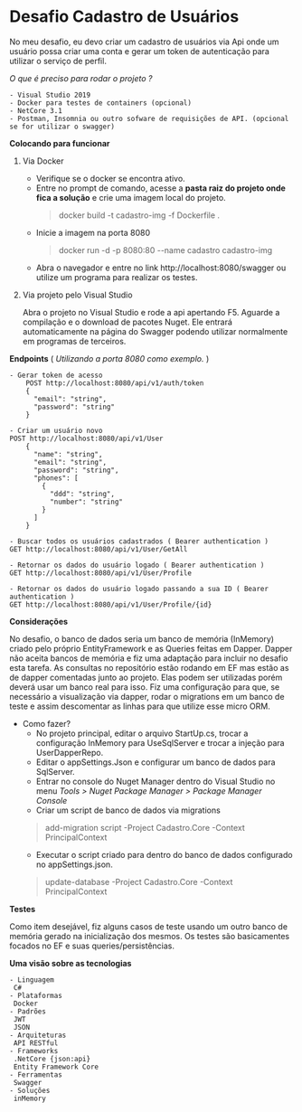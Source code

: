 # Desafio Cadastro de Usuários

No meu desafio, eu devo criar um cadastro de usuários via Api onde um usuário possa criar uma conta e gerar um token de autenticação para utilizar o serviço de perfil.
	
*O que é preciso para rodar o projeto ?*

	- Visual Studio 2019
	- Docker para testes de containers (opcional)
	- NetCore 3.1
	- Postman, Insomnia ou outro sofware de requisições de API. (opcional se for utilizar o swagger)
	
**Colocando para funcionar**

1) Via Docker
 
	- Verifique se o docker se encontra ativo.
	- Entre no prompt de comando, acesse a **pasta raiz do projeto onde fica a solução** e crie uma imagem local do projeto.
		> docker build -t cadastro-img -f Dockerfile .
	- Inicie a imagem na porta 8080
		> docker run -d -p 8080:80 --name cadastro cadastro-img
	- Abra o navegador e entre no link http://localhost:8080/swagger ou utilize um programa para realizar os testes.

2) Via projeto pelo Visual Studio
	
	Abra o projeto no Visual Studio e rode a api apertando F5.
	Aguarde a compilação e o download de pacotes Nuget.
	Ele entrará automaticamente na página do Swagger podendo utilizar normalmente em programas de terceiros.

**Endpoints** ( *Utilizando a porta 8080 como exemplo.* )

	- Gerar token de acesso
		POST http://localhost:8080/api/v1/auth/token  
		{
		  "email": "string",
		  "password": "string"
		}
		
	- Criar um usuário novo
	POST http://localhost:8080/api/v1/User
		{
		  "name": "string",
		  "email": "string",
		  "password": "string",
		  "phones": [
		    {
		      "ddd": "string",
		      "number": "string"
		    }
		  ]
		}
		
	- Buscar todos os usuários cadastrados ( Bearer authentication )
	GET http://localhost:8080/api/v1/User/GetAll 
	
	- Retornar os dados do usuário logado ( Bearer authentication )
	GET http://localhost:8080/api/v1/User/Profile
	
	- Retornar os dados do usuário logado passando a sua ID ( Bearer authentication )
	GET http://localhost:8080/api/v1/User/Profile/{id}

**Considerações**

No desafio, o banco de dados seria um banco de memória (InMemory) criado pelo próprio EntityFramework e as Queries feitas em Dapper.
Dapper não aceita bancos de memória e fiz uma adaptação para incluir no desafio esta tarefa.
As consultas no repositório estão rodando em EF mas estão as de dapper comentadas junto ao projeto. Elas podem ser utilizadas porém deverá usar 
um banco real para isso.
Fiz uma configuração para que, se necessário a visualização via dapper, rodar o migrations em um banco de teste e assim 
descomentar as linhas para que utilize esse micro ORM.

- Como fazer?
	- No projeto principal, editar o arquivo StartUp.cs, trocar a configuração InMemory para UseSqlServer e trocar a injeção para UserDapperRepo.
	- Editar o appSettings.Json e configurar um banco de dados para SqlServer.
	- Entrar no console do Nuget Manager dentro do Visual Studio no menu *Tools > Nuget Package Manager > Package Manager Console*
	- Criar um script de banco de dados via migrations 
	> add-migration script -Project Cadastro.Core -Context PrincipalContext
	- Executar o script criado para dentro do banco de dados configurado no appSettings.json.
	> update-database -Project Cadastro.Core -Context PrincipalContext
	
**Testes**

Como item desejável, fiz alguns casos de teste usando um outro banco de memória gerado na inicialização dos mesmos.
Os testes são basicamentes focados no EF e suas queries/persistências.

**Uma visão sobre as tecnologias**

	- Linguagem
	 C#
	- Plataformas
	 Docker
	- Padrões
	 JWT
	 JSON
	- Arquiteturas
	 API RESTful
	- Frameworks
	 .NetCore {json:api}
	 Entity Framework Core
	- Ferramentas
	 Swagger
	- Soluções
	 inMemory
